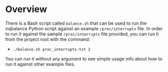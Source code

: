 # Overview
There is a Bash script called `balance.sh` that can be used to run the irqbalance
Python script against an example `/proc/interrupts` file.  In order to run it against
the sample `/proc/interrupts` file provided, you can run it from the project root
with the command:

* `./balance.sh proc_interrupts.txt 2`

You can run it without any argument to see simple usage info about how to run it
against other example files.
